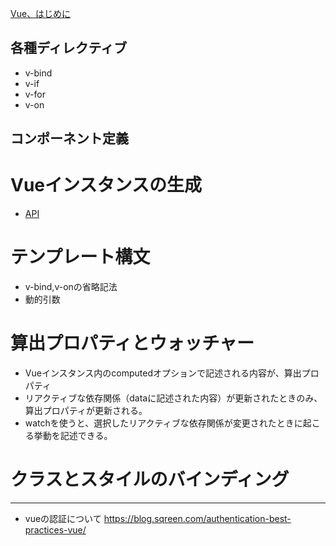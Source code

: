 [Vue、はじめに](https://jp.vuejs.org/v2/guide/index.html#)

## 各種ディレクティブ

* v-bind
* v-if
* v-for
* v-on

## コンポーネント定義

# Vueインスタンスの生成

* [API](https://jp.vuejs.org/v2/api/)

# テンプレート構文

* v-bind,v-onの省略記法
* 動的引数

# 算出プロパティとウォッチャー

* Vueインスタンス内のcomputedオプションで記述される内容が、算出プロパティ
* リアクティブな依存関係（dataに記述された内容）が更新されたときのみ、算出プロパティが更新される。
* watchを使うと、選択したリアクティブな依存関係が変更されたときに起こる挙動を記述できる。

# クラスとスタイルのバインディング


----------------------------------------------

* vueの認証について
https://blog.sqreen.com/authentication-best-practices-vue/
